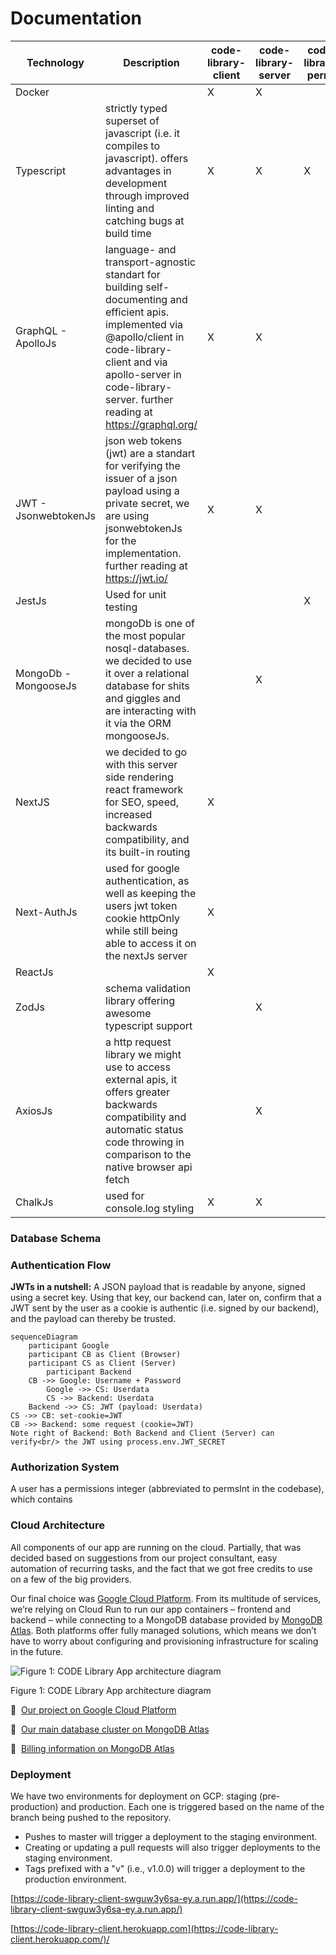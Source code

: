 # Documentation

| Technology | Description | code-library-client | code-library-server | code-library-perms |
| --- | --- | --- | --- | --- |
| Docker |  | X | X |  |
| Typescript | strictly typed superset of javascript (i.e. it compiles to javascript). offers advantages in development through improved linting and catching bugs at build time | X | X | X |
| GraphQL - ApolloJs | language- and transport-agnostic standart for building self-documenting and efficient apis. implemented via @apollo/client in code-library-client and via apollo-server in code-library-server. further reading at https://graphql.org/ | X | X |  |
| JWT - JsonwebtokenJs | json web tokens (jwt) are a standart for verifying the issuer of a json payload using a private secret, we are using jsonwebtokenJs for the implementation. further reading at https://jwt.io/ | X | X |  |
| JestJs | Used for unit testing |  |  | X |
| MongoDb - MongooseJs | mongoDb is one of the most popular nosql-databases. we decided to use it over a relational database for shits and giggles and are interacting with it via the ORM mongooseJs. |  | X |  |
| NextJS | we decided to go with this server side rendering react framework for SEO, speed, increased backwards compatibility, and its built-in routing | X |  |  |
| Next-AuthJs | used for google authentication, as well as keeping the users jwt token cookie httpOnly while still being able to access it on the nextJs server | X |  |  |
| ReactJs |  | X |  |  |
| ZodJs | schema validation library offering awesome typescript support |  | X |  |
| AxiosJs | a http request library we might use to access external apis, it offers greater backwards compatibility and automatic status code throwing in comparison to the native browser api fetch |  | X |  |
| ChalkJs | used for console.log styling | X | X |  |

### Database Schema

### Authentication Flow

**JWTs in a nutshell:** A JSON payload that is readable by anyone, signed using a secret key.
Using that key, our backend can, later on, confirm that a JWT sent by the user as a cookie is authentic (i.e. signed by our backend), and the payload can thereby be trusted.

```mermaid
sequenceDiagram
    participant Google 
    participant CB as Client (Browser)
    participant CS as Client (Server)
		participant Backend
    CB ->> Google: Username + Password
		Google ->> CS: Userdata
		CS ->> Backend: Userdata
    Backend ->> CS: JWT (payload: Userdata)
CS ->> CB: set-cookie=JWT
CB ->> Backend: some request (cookie=JWT)
Note right of Backend: Both Backend and Client (Server) can verify<br/> the JWT using process.env.JWT_SECRET
```

### Authorization System

A user has a permissions integer (abbreviated to permsInt in the codebase), which contains 

### Cloud Architecture

All components of our app are running on the cloud. Partially, that was decided based on suggestions from our project consultant, easy automation of recurring tasks, and the fact that we got free credits to use on a few of the big providers. 

Our final choice was [Google Cloud Platform](https://cloud.google.com/gcp?utm_source=google&utm_medium=cpc&utm_campaign=emea-de-all-en-bkws-all-all-trial-e-gcp-1011340&utm_content=text-ad-none-any-DEV_c-CRE_500236788648-ADGP_Hybrid%20%7C%20BKWS%20-%20EXA%20%7C%20Txt%20~%20GCP%20~%20General%23v2-KWID_43700060393213376-kwd-26415313501-userloc_9061135&utm_term=KW_google%20cloud%20platform-NET_g-PLAC_&gclid=Cj0KCQjw_4-SBhCgARIsAAlegrUbWrMqnUJNZtWRGLT5YLxwmOcZpheHAl7ic8ViFIg1FYANy1CYsc0aAp_eEALw_wcB&gclsrc=aw.ds). From its multitude of services, we’re relying on Cloud Run to run our app containers – frontend and backend – while connecting to a MongoDB database provided by [MongoDB Atlas](https://www.mongodb.com/cloud/atlas/efficiency?utm_source=google&utm_campaign=gs_emea_germany_search_core_brand_atlas_desktop&utm_term=atlas%20mongodb&utm_medium=cpc_paid_search&utm_ad=e&utm_ad_campaign_id=12212624524&adgroup=115749704623&gclid=Cj0KCQjw_4-SBhCgARIsAAlegrUoOsZjHArtTUVbK8TML9kbR8Epi-0xnBtWjFlWnVsYPgIYtgbkJ3YaAq39EALw_wcB). Both platforms offer fully managed solutions, which means we don’t have to worry about configuring and provisioning infrastructure for scaling in the future.

![Figure 1: CODE Library App architecture diagram](Documentation%20b449d72efc644355820278a61e937903/Architecture__CODE_Library_App.drawio.svg)

Figure 1: CODE Library App architecture diagram

🔗  [Our project on Google Cloud Platform](https://console.cloud.google.com/home/dashboard?project=code-library-343215)

🔗  [Our main database cluster on MongoDB Atlas](https://cloud.mongodb.com/v2/62111a1d0de8a57b27b02e2e#clusters/detail/Cluster0)

🔗  [Billing information on MongoDB Atlas](https://www.mongodb.com/pricing?utm_source=google&utm_campaign=gs_emea_germany_search_core_brand_atlas_desktop&utm_term=mongodb%20atlas%20pricing&utm_medium=cpc_paid_search&utm_ad=e&utm_ad_campaign_id=12212624524&adgroup=115749704623&gclid=Cj0KCQjw_4-SBhCgARIsAAlegrUwM7bx5G50zmcs9GNrkVOSoT8sxClySMN5qgaepQUMlD1YmnOf9nAaApgoEALw_wcB)

### Deployment

We have two environments for deployment on GCP: staging (pre-production) and production. Each one is triggered based on the name of the branch being pushed to the repository.

- Pushes to master will trigger a deployment to the staging environment.
- Creating or updating a pull requests will also trigger deployments to the staging environment.
- Tags prefixed with a "v" (i.e., v1.0.0) will trigger a deployment to the production environment.

[https://code-library-client-swguw3y6sa-ey.a.run.app/](https://code-library-client-swguw3y6sa-ey.a.run.app/)

[https://code-library-client.herokuapp.com](https://code-library-client.herokuapp.com/)/